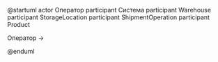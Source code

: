 @startuml
actor Оператор
participant Система
participant Warehouse
participant StorageLocation
participant ShipmentOperation
participant Product

Оператор -> 

@enduml


